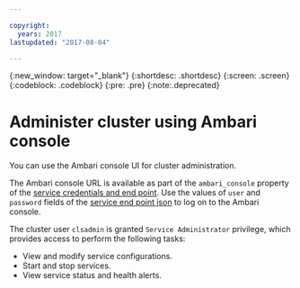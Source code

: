 ```yaml
---

copyright:
  years: 2017
lastupdated: "2017-08-04"

---
```


<!-- Attribute Definitions -->
{:new_window: target="_blank"}
{:shortdesc: .shortdesc}
{:screen: .screen}
{:codeblock: .codeblock}
{:pre: .pre}
{:note:.deprecated}


# Administer cluster using Ambari console

You can use the Ambari console UI for cluster administration.

The Ambari console URL is available as part of the `ambari_console` property of the [service credentials and end point](./Retrieve-service-credentials-and-service-end-points.html). Use the values of `user` and `password` fields of the [service end point json](./Retrieve-service-credentials-and-service-end-points.html#sample-response) to log on to the Ambari console.

The cluster user `clsadmin` is granted `Service Administrator` privilege, which provides access to perform the following tasks:

* View and modify service configurations.
* Start and stop services.
* View service status and health alerts.
